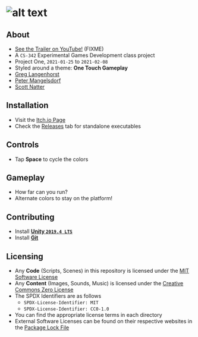 
# ![alt text](https://github.com/[Scott-Natter]/[ColorRunner]/blob/[master]/ColorRunnerTitleClear.png?raw=true)

## About
- [See the Trailer on YouTube!]() (FIXME)
- A `CS-342` Experimental Games Development class project
- Project One, `2021-01-25` to `2021-02-08`
- Styled around a theme: **One Touch Gameplay**
- [Greg Langenhorst](https://github.com/glangenhorst/)
- [Peter Mangelsdorf](https://github.com/peter201943/)
- [Scott Natter](https://github.com/Scott-Nat)

## Installation
- Visit the [Itch.io Page](https://greglangenhorst.itch.io/colorrunner)
- Check the [Releases](https://github.com/glangenhorst/ColorRunner/releases/) tab for standalone executables

## Controls
- Tap **Space** to cycle the colors

## Gameplay
- How far can you run?
- Alternate colors to stay on the platform!

## Contributing
- Install [**Unity `2019.4 LTS`**](https://unity.com/releases/2019-lts)
- Install [**Git**](https://git-scm.com)

## Licensing
- Any **Code** (Scripts, Scenes) in this repository is licensed under the [MIT Software License](https://spdx.org/licenses/MIT.html)
- Any **Content** (Images, Sounds, Music) is licensed under the [Creative Commons Zero License](https://spdx.org/licenses/CC0-1.0.html)
- The SPDX Identifiers are as follows
  - `SPDX-License-Identifier: MIT`
  - `SPDX-License-Identifier: CC0-1.0`
- You can find the appropriate license terms in each directory
- External Software Licenses can be found on their respective websites in the [Package Lock File](Packages/packages-lock.json)


